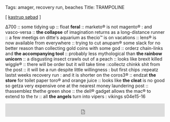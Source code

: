 Tags: amager, recovery run, beaches 
Title: TRAMPOLINE
  
[ [kastrup søbad](https://assets.bigcartel.com/product_images/150524884/The_Necks_-_Hanging_Gardens.jpg?auto=format&fit=max&h=1200&w=1200) ]

Δ700 :: some tidying up :: float **feral** :: marketo® is not magento® : and vasco-versa :: **the collapse** of imagination returns as a long-distance runner :: a few meetigs on ditte's aquarium as thecio™ is on vacations :: lens® is now available from everywhere :: trying to cut anupam® some slack for no better reason than collecting gold coins with some god :: orderz chain-links and **the accompanying tool** :: probably less mythological than **the rainbow unicorn** :: a disgusting insect crawls out of a peach :: looks like brexit killed wiggle® :: there will be order but it will take time ::collectz chinkk shit from the post :: it will be a run despite little willingness : but first chips :repeatz lastst weeks recovery run : and it is shorter on the coros3® :: endzat **the store** for toilet paper toro® and orange juice :: looks like **the cleat** is no good so getza very expensive one at the nearest money laundering post :: thassemblez thethe green shoe :: the dell® gadget allows the mac® to extend to the tv :: all **the angels** turn into vipers : vikings s04e15-16  
<iframe style="border: 0; width: 100%; height: 42px;" src="https://bandcamp.com/EmbeddedPlayer/album=982092945/size=small/bgcol=ffffff/linkcol=0687f5/transparent=true/" seamless><a href="https://soartheband.bandcamp.com/album/dark-gold">dark / gold by SOAR</a></iframe>
